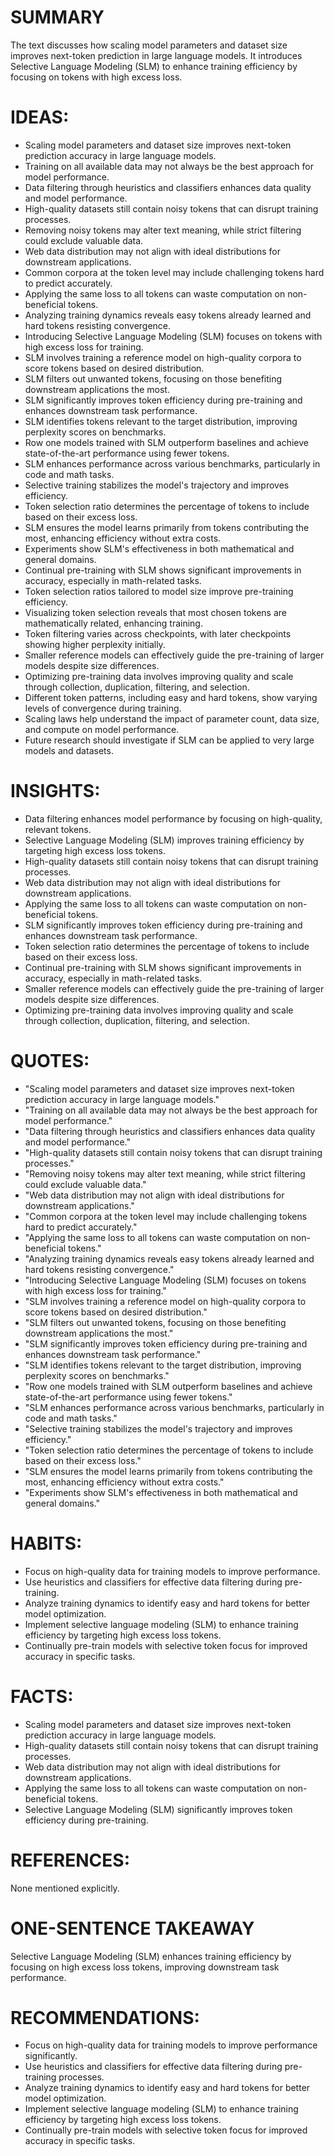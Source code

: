 # SUMMARY
The text discusses how scaling model parameters and dataset size improves next-token prediction in large language models. It introduces Selective Language Modeling (SLM) to enhance training efficiency by focusing on tokens with high excess loss.

# IDEAS:
- Scaling model parameters and dataset size improves next-token prediction accuracy in large language models.
- Training on all available data may not always be the best approach for model performance.
- Data filtering through heuristics and classifiers enhances data quality and model performance.
- High-quality datasets still contain noisy tokens that can disrupt training processes.
- Removing noisy tokens may alter text meaning, while strict filtering could exclude valuable data.
- Web data distribution may not align with ideal distributions for downstream applications.
- Common corpora at the token level may include challenging tokens hard to predict accurately.
- Applying the same loss to all tokens can waste computation on non-beneficial tokens.
- Analyzing training dynamics reveals easy tokens already learned and hard tokens resisting convergence.
- Introducing Selective Language Modeling (SLM) focuses on tokens with high excess loss for training.
- SLM involves training a reference model on high-quality corpora to score tokens based on desired distribution.
- SLM filters out unwanted tokens, focusing on those benefiting downstream applications the most.
- SLM significantly improves token efficiency during pre-training and enhances downstream task performance.
- SLM identifies tokens relevant to the target distribution, improving perplexity scores on benchmarks.
- Row one models trained with SLM outperform baselines and achieve state-of-the-art performance using fewer tokens.
- SLM enhances performance across various benchmarks, particularly in code and math tasks.
- Selective training stabilizes the model's trajectory and improves efficiency.
- Token selection ratio determines the percentage of tokens to include based on their excess loss.
- SLM ensures the model learns primarily from tokens contributing the most, enhancing efficiency without extra costs.
- Experiments show SLM's effectiveness in both mathematical and general domains.
- Continual pre-training with SLM shows significant improvements in accuracy, especially in math-related tasks.
- Token selection ratios tailored to model size improve pre-training efficiency.
- Visualizing token selection reveals that most chosen tokens are mathematically related, enhancing training.
- Token filtering varies across checkpoints, with later checkpoints showing higher perplexity initially.
- Smaller reference models can effectively guide the pre-training of larger models despite size differences.
- Optimizing pre-training data involves improving quality and scale through collection, duplication, filtering, and selection.
- Different token patterns, including easy and hard tokens, show varying levels of convergence during training.
- Scaling laws help understand the impact of parameter count, data size, and compute on model performance.
- Future research should investigate if SLM can be applied to very large models and datasets.

# INSIGHTS:
- Data filtering enhances model performance by focusing on high-quality, relevant tokens.
- Selective Language Modeling (SLM) improves training efficiency by targeting high excess loss tokens.
- High-quality datasets still contain noisy tokens that can disrupt training processes.
- Web data distribution may not align with ideal distributions for downstream applications.
- Applying the same loss to all tokens can waste computation on non-beneficial tokens.
- SLM significantly improves token efficiency during pre-training and enhances downstream task performance.
- Token selection ratio determines the percentage of tokens to include based on their excess loss.
- Continual pre-training with SLM shows significant improvements in accuracy, especially in math-related tasks.
- Smaller reference models can effectively guide the pre-training of larger models despite size differences.
- Optimizing pre-training data involves improving quality and scale through collection, duplication, filtering, and selection.

# QUOTES:
- "Scaling model parameters and dataset size improves next-token prediction accuracy in large language models."
- "Training on all available data may not always be the best approach for model performance."
- "Data filtering through heuristics and classifiers enhances data quality and model performance."
- "High-quality datasets still contain noisy tokens that can disrupt training processes."
- "Removing noisy tokens may alter text meaning, while strict filtering could exclude valuable data."
- "Web data distribution may not align with ideal distributions for downstream applications."
- "Common corpora at the token level may include challenging tokens hard to predict accurately."
- "Applying the same loss to all tokens can waste computation on non-beneficial tokens."
- "Analyzing training dynamics reveals easy tokens already learned and hard tokens resisting convergence."
- "Introducing Selective Language Modeling (SLM) focuses on tokens with high excess loss for training."
- "SLM involves training a reference model on high-quality corpora to score tokens based on desired distribution."
- "SLM filters out unwanted tokens, focusing on those benefiting downstream applications the most."
- "SLM significantly improves token efficiency during pre-training and enhances downstream task performance."
- "SLM identifies tokens relevant to the target distribution, improving perplexity scores on benchmarks."
- "Row one models trained with SLM outperform baselines and achieve state-of-the-art performance using fewer tokens."
- "SLM enhances performance across various benchmarks, particularly in code and math tasks."
- "Selective training stabilizes the model's trajectory and improves efficiency."
- "Token selection ratio determines the percentage of tokens to include based on their excess loss."
- "SLM ensures the model learns primarily from tokens contributing the most, enhancing efficiency without extra costs."
- "Experiments show SLM's effectiveness in both mathematical and general domains."

# HABITS:
- Focus on high-quality data for training models to improve performance.
- Use heuristics and classifiers for effective data filtering during pre-training.
- Analyze training dynamics to identify easy and hard tokens for better model optimization.
- Implement selective language modeling (SLM) to enhance training efficiency by targeting high excess loss tokens.
- Continually pre-train models with selective token focus for improved accuracy in specific tasks.

# FACTS:
- Scaling model parameters and dataset size improves next-token prediction accuracy in large language models.
- High-quality datasets still contain noisy tokens that can disrupt training processes.
- Web data distribution may not align with ideal distributions for downstream applications.
- Applying the same loss to all tokens can waste computation on non-beneficial tokens.
- Selective Language Modeling (SLM) significantly improves token efficiency during pre-training.

# REFERENCES:
None mentioned explicitly.

# ONE-SENTENCE TAKEAWAY
Selective Language Modeling (SLM) enhances training efficiency by focusing on high excess loss tokens, improving downstream task performance.

# RECOMMENDATIONS:
- Focus on high-quality data for training models to improve performance significantly.
- Use heuristics and classifiers for effective data filtering during pre-training processes.
- Analyze training dynamics to identify easy and hard tokens for better model optimization.
- Implement selective language modeling (SLM) to enhance training efficiency by targeting high excess loss tokens.
- Continually pre-train models with selective token focus for improved accuracy in specific tasks.